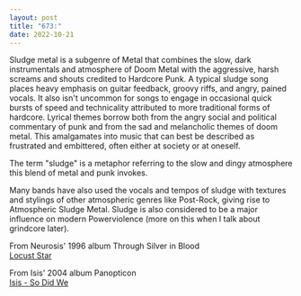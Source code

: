 ```yaml
---
layout: post
title: "673:"
date: 2022-10-21
---
```


Sludge metal is a subgenre of Metal that combines the slow, dark instrumentals and atmosphere of Doom Metal with the aggressive, harsh screams and shouts credited to Hardcore Punk. A typical sludge song places heavy emphasis on guitar feedback, groovy riffs, and angry, pained vocals. It also isn't uncommon for songs to engage in occasional quick bursts of speed and technicality attributed to more traditional forms of hardcore. Lyrical themes borrow both from the angry social and political commentary of punk and from the sad and melancholic themes of doom metal. This amalgamates into music that can best be described as frustrated and embittered, often either at society or at oneself.

The term "sludge" is a metaphor referring to the slow and dingy atmosphere this blend of metal and punk invokes.

Many bands have also used the vocals and tempos of sludge with textures and stylings of other atmospheric genres like Post-Rock, giving rise to Atmospheric Sludge Metal. Sludge is also considered to be a major influence on modern Powerviolence (more on this when I talk about grindcore later).

From Neurosis' 1996 album Through Silver in Blood  
[Locust Star](https://youtu.be/SRgMJqk9nGM)

From Isis' 2004 album Panopticon  
[Isis \- So Did We](https://youtu.be/g3S3zuHRqlk)

